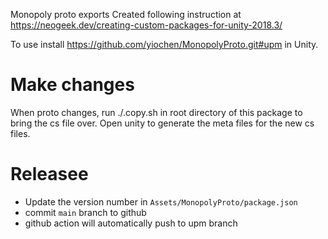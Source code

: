 Monopoly proto exports
Created following instruction at
https://neogeek.dev/creating-custom-packages-for-unity-2018.3/

To use install https://github.com/yiochen/MonopolyProto.git#upm in Unity.

# Make changes

When proto changes, run ./.copy.sh in root directory of this package to bring
the cs file over.
Open unity to generate the meta files for the new cs files.

# Releasee

- Update the version number in `Assets/MonopolyProto/package.json`
- commit `main` branch to github
- github action will automatically push to upm branch
